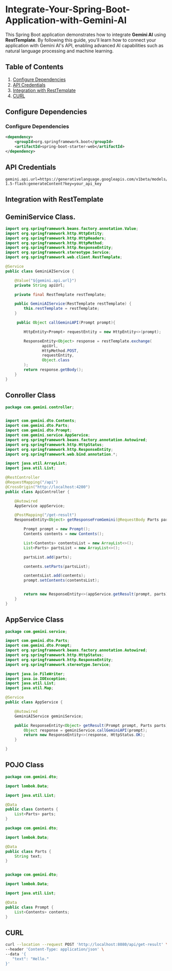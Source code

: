 # Integrate-Your-Spring-Boot-Application-with-Gemini-AI

This Spring Boot application demonstrates how to integrate **Gemini AI** using **RestTemplate**. By following this guide, you'll learn how to connect your application with Gemini AI's API, enabling advanced AI capabilities such as natural language processing and machine learning.


## Table of Contents

1. [Configure Dependencies](#Configure-Dependencies)
2. [API Credentials](#API-Credentials)
3. [Integration with RestTemplate](#Integration-with-RestTemplate)
4. [CURL](#CURL)

## Configure Dependencies

### Configure Dependencies

```xml
<dependency>
    <groupId>org.springframework.boot</groupId>
    <artifactId>spring-boot-starter-web</artifactId>
</dependency>
```
## API Credentials

```properties
gemini.api.url=https://generativelanguage.googleapis.com/v1beta/models/gemini-1.5-flash:generateContent?key=your_api_key
```

## Integration with RestTemplate

## GeminiService Class.

```java
import org.springframework.beans.factory.annotation.Value;
import org.springframework.http.HttpEntity;
import org.springframework.http.HttpHeaders;
import org.springframework.http.HttpMethod;
import org.springframework.http.ResponseEntity;
import org.springframework.stereotype.Service;
import org.springframework.web.client.RestTemplate;

@Service
public class GeminiAIService {

    @Value("${gemini.api.url}")
    private String apiUrl;

    private final RestTemplate restTemplate;

    public GeminiAIService(RestTemplate restTemplate) {
        this.restTemplate = restTemplate;
    }

     public Object callGeminiAPI(Prompt prompt){

        HttpEntity<Prompt> requestEntity = new HttpEntity<>(prompt);

        ResponseEntity<Object> response = restTemplate.exchange(
                apiUrl,
                HttpMethod.POST,
                requestEntity,
                Object.class
        );
        return response.getBody();
    }
}
```

## Conroller Class

```Java
package com.gemini.controller;


import com.gemini.dto.Contents;
import com.gemini.dto.Parts;
import com.gemini.dto.Prompt;
import com.gemini.service.AppService;
import org.springframework.beans.factory.annotation.Autowired;
import org.springframework.http.HttpStatus;
import org.springframework.http.ResponseEntity;
import org.springframework.web.bind.annotation.*;

import java.util.ArrayList;
import java.util.List;

@RestController
@RequestMapping("/api")
@CrossOrigin("http://localhost:4200")
public class ApiController {

    @Autowired
    AppService appService;

    @PostMapping("/get-result")
    ResponseEntity<Object> getResponseFromGemini(@RequestBody Parts parts){

        Prompt prompt = new Prompt();
        Contents contents = new Contents();

        List<Contents> contentsList = new ArrayList<>();
        List<Parts> partsList = new ArrayList<>();

        partsList.add(parts);

        contents.setParts(partsList);

        contentsList.add(contents);
        prompt.setContents(contentsList);


        return new ResponseEntity<>(appService.getResult(prompt, parts), HttpStatus.OK);
    }
}

```
## AppService Class

```java
package com.gemini.service;

import com.gemini.dto.Parts;
import com.gemini.dto.Prompt;
import org.springframework.beans.factory.annotation.Autowired;
import org.springframework.http.HttpStatus;
import org.springframework.http.ResponseEntity;
import org.springframework.stereotype.Service;

import java.io.FileWriter;
import java.io.IOException;
import java.util.List;
import java.util.Map;

@Service
public class AppService {

    @Autowired
    GeminiAIService geminiService;

    public ResponseEntity<Object> getResult(Prompt prompt, Parts parts){
        Object response = geminiService.callGeminiAPI(prompt);
        return new ResponseEntity<>(response, HttpStatus.OK);
    }

}
```
## POJO Class

```java
package com.gemini.dto;

import lombok.Data;

import java.util.List;

@Data
public class Contents {
    List<Parts> parts;
}

package com.gemini.dto;

import lombok.Data;

@Data
public class Parts {
    String text;
}


package com.gemini.dto;

import lombok.Data;

import java.util.List;

@Data
public class Prompt {
    List<Contents> contents;
}

```

## CURL
```bash
curl --location --request POST 'http://localhost:8080/api/get-result' \
--header 'Content-Type: application/json' \
--data '{
   "text": "Hello."
}'
```



